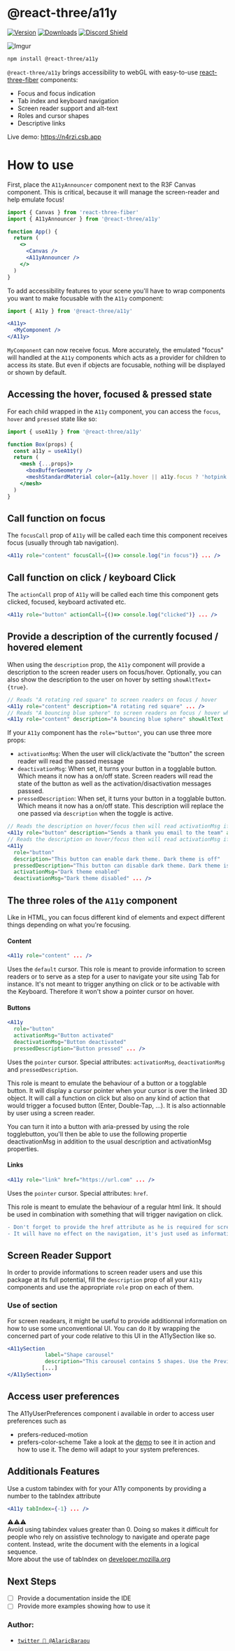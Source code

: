 <h1>@react-three/a11y</h1>

[![Version](https://img.shields.io/npm/v/@react-three/a11y?style=flat&colorA=000000&colorB=000000)](https://www.npmjs.com/package/@react-three/a11y)
[![Downloads](https://img.shields.io/npm/dt/@react-three/a11y.svg?style=flat&colorA=000000&colorB=000000)](https://www.npmjs.com/package/@react-three/a11y)
[![Discord Shield](https://img.shields.io/discord/740090768164651008?style=flat&colorA=000000&colorB=000000&label=discord&logo=discord&logoColor=ffffff)](https://discord.gg/ZZjjNvJ)

![Imgur](https://i.imgur.com/sSAD7m7.png)

```bash
npm install @react-three/a11y
```

`@react-three/a11y` brings accessibility to webGL with easy-to-use [react-three-fiber](https://github.com/pmndrs/react-three-fiber) components:

- Focus and focus indication
- Tab index and keyboard navigation
- Screen reader support and alt-text
- Roles and cursor shapes
- Descriptive links

Live demo: https://n4rzi.csb.app

# How to use

First, place the `A11yAnnouncer` component next to the R3F Canvas component. This is critical, because it will manage the screen-reader and help emulate focus!

```jsx
import { Canvas } from 'react-three-fiber'
import { A11yAnnouncer } from '@react-three/a11y'

function App() {
  return (
    <>
      <Canvas />
      <A11yAnnouncer />
    </>
  )
}
```

To add accessibility features to your scene you'll have to wrap components you want to make focusable with the `A11y` component:

```jsx
import { A11y } from '@react-three/a11y'

<A11y>
  <MyComponent />
</A11y>
```

`MyComponent` can now receive focus. More accurately, the emulated "focus" will handled at the `A11y` components which acts as a provider for children to access its state. But even if objects are focusable, nothing will be displayed or shown by default.

## Accessing the hover, focused & pressed state

For each child wrapped in the `A11y` component, you can access the `focus`, `hover` and `pressed` state like so:

```jsx
import { useA11y } from '@react-three/a11y'

function Box(props) {
  const a11y = useA11y()
  return (
    <mesh {...props}>
      <boxBufferGeometry />
      <meshStandardMaterial color={a11y.hover || a11y.focus ? 'hotpink' : 'orange'} />
    </mesh>
  )
}
```

## Call function on focus

The `focusCall` prop of `A11y` will be called each time this component receives focus (usually through tab navigation).

```jsx
<A11y role="content" focusCall={()=> console.log("in focus")} ... />
```

## Call function on click / keyboard Click

The `actionCall` prop of `A11y` will be called each time this component gets clicked, focused, keyboard activated etc.

```jsx
<A11y role="button" actionCall={()=> console.log("clicked")} ... />
```

## Provide a description of the currently focused / hovered element

When using the `description` prop, the `A11y` component will provide a description to the screen reader users on focus/hover.
Optionally, you can also show the description to the user on hover by setting `showAltText={true}`.

```jsx
// Reads "A rotating red square" to screen readers on focus / hover
<A11y role="content" description="A rotating red square" ... />
// Reads "A bouncing blue sphere" to screen readers on focus / hover while also showing it on mouseover
<A11y role="content" description="A bouncing blue sphere" showAltText ... />
```

If your `A11y` component has the `role="button"`, you can use three more props:

- `activationMsg`: When the user will click/activate the "button" the screen reader will read the passed message
- `deactivationMsg`: When set, it turns your button in a togglable button. Which means it now has a on/off state. Screen readers will read the state of the button as well as the activation/disactivation messages passsed.
- `pressedDescription`: When set, it turns your button in a togglable button. Which means it now has a on/off state. This description will replace the one passed via `description` when the toggle is active.

```jsx
// Reads the description on hover/focus then will read activationMsg if clicked/pressed
<A11y role="button" description="Sends a thank you email to the team" activationMsg="Email is sending" ... />
// Reads the description on hover/focus then will read activationMsg if turned on or deactivationMsg if tuned off
<A11y
  role="button"
  description="This button can enable dark theme. Dark theme is off"
  pressedDescription="This button can disable dark theme. Dark theme is on"
  activationMsg="Dark theme enabled"
  deactivationMsg="Dark theme disabled" ... />
```

## The three roles of the `A11y` component

Like in HTML, you can focus different kind of elements and expect different things depending on what you're focusing.

#### Content

```jsx
<A11y role="content" ... />
```

Uses the `default` cursor. This role is meant to provide information to screen readers or to serve as a step for a user to navigate your site using Tab for instance. It's not meant to trigger anything on click or to be activable with the Keyboard. Therefore it won't show a pointer cursor on hover.

#### Buttons


```jsx
<A11y
  role="button"
  activationMsg="Button activated"
  deactivationMsg="Button deactivated"
  pressedDescription="Button pressed" ... />
```

Uses the `pointer` cursor. Special attributes: `activationMsg`, `deactivationMsg` and `pressedDescription`.

This role is meant to emulate the behaviour of a button or a togglable button. It will display a cursor pointer when your cursor is over the linked 3D object. It will call a function on click but also on any kind of action that would trigger a focused button (Enter, Double-Tap, ...). It is also actionnable by user using a screen reader.

You can turn it into a button with aria-pressed by using the role togglebutton, you'll then be able to use the following propertie deactivationMsg in addition to the usual description and activationMsg properties.

#### Links


```jsx
<A11y role="link" href="https://url.com" ... />
```

Uses the `pointer` cursor. Special attributes: `href`.

This role is meant to emulate the behaviour of a regular html link. It should be used in combination with something that will trigger navigation on click.

```diff
- Don't forget to provide the href attribute as he is required for screen readers to read it correctly !
- It will have no effect on the navigation, it's just used as information
```

## Screen Reader Support

In order to provide informations to screen reader users and use this package at its full potential, fill the `description` prop of all your `A11y` components and use the appropriate `role` prop on each of them.

### Use of section 

For screen readears, it might be useful to provide additionnal information on how to use some unconventional UI.
You can do it by wrapping the concerned part of your code relative to this UI in the A11ySection like so.
```jsx
<A11ySection
            label="Shape carousel"
            description="This carousel contains 5 shapes. Use the Previous and Next buttons to cycle through all the shapes.">
           [...]
</A11ySection>
```
## Access user preferences

The A11yUserPreferences component i available in order to access user preferences such as 
- prefers-reduced-motion
- prefers-color-scheme
Take a look at the [demo](https://n4rzi.csb.app) to see it in action and how to use it. The demo will adapt to your system preferences.

## Additionals Features

Use a custom tabindex with for your A11y components by providing a number to the tabIndex attribute

```jsx
<A11y tabIndex={-1} ... />
```
⚠⚠⚠<br>
Avoid using tabindex values greater than 0. Doing so makes it difficult for people who rely on assistive technology to navigate and operate page content.
Instead, write the document with the elements in a logical sequence.<br>
More about the use of tabIndex on <a href="https://developer.mozilla.org/en-US/docs/Web/HTML/Global_attributes/tabindex">developer.mozilla.org</a>

## Next Steps

- [ ] Provide a documentation inside the IDE
- [ ] Provide more examples showing how to use it

### Author:

- [`twitter 👋 @AlaricBaraou`](https://twitter.com/AlaricBaraou)
